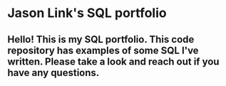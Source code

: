 # Jason Link's SQL portfolio

## Hello! This is my SQL portfolio. This code repository has examples of some SQL I've written. Please take a look and reach out if you have any questions.
